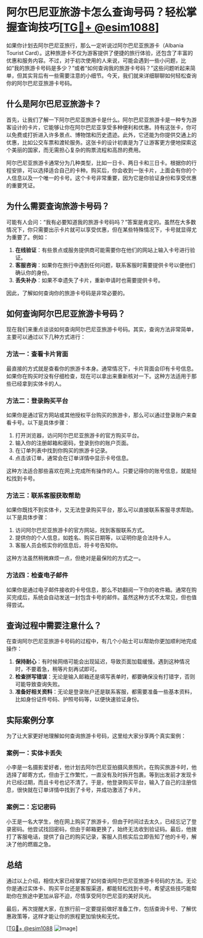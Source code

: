 # 阿尔巴尼亚旅游卡怎么查询号码？轻松掌握查询技巧[[TG💪+ @esim1088](https://t.me/s/esim1088)]

如果你计划去阿尔巴尼亚旅行，那么一定听说过阿尔巴尼亚旅游卡（Albania Tourist Card）。这种旅游卡不仅为游客提供了便捷的旅行体验，还包含了丰富的优惠和服务内容。不过，对于初次使用的人来说，可能会遇到一些小问题，比如“我的旅游卡号码是多少？”或者“如何查询我的旅游卡号码？”这些问题听起来简单，但其实背后有一些需要注意的小细节。今天，我们就来详细聊聊如何轻松查询你的阿尔巴尼亚旅游卡号码。

## 什么是阿尔巴尼亚旅游卡？

首先，让我们了解一下阿尔巴尼亚旅游卡是什么。阿尔巴尼亚旅游卡是一种专为游客设计的卡片，它能够让你在阿尔巴尼亚享受多种便利和优惠。持有这张卡，你可以免费或打折进入许多景点、博物馆和历史遗迹。此外，它还能为你提供交通上的优惠，比如公交车票和渡轮服务。这张卡的设计初衷是为了让游客更方便地探索这个美丽的国家，而无需担心复杂的购票流程和高昂的费用。

阿尔巴尼亚旅游卡通常分为几种类型，比如一日卡、两日卡和三日卡。根据你的行程安排，可以选择适合自己的卡种。购买后，你会收到一张卡片，上面会有你的个人信息以及一个唯一的卡号。这个卡号非常重要，因为它是你验证身份和享受优惠的重要凭证。

## 为什么需要查询旅游卡号码？

可能有人会问：“我有必要知道我的旅游卡号码吗？”答案是肯定的。虽然在大多数情况下，你只需要出示卡片就可以享受优惠，但在某些特殊情况下，卡号就显得尤为重要了。例如：

1. **在线验证**：有些景点或服务提供商可能需要你在他们的网站上输入卡号进行验证。
2. **客服咨询**：如果你在旅行中遇到任何问题，联系客服时需要提供卡号以便他们确认你的身份。
3. **丢失补办**：如果不幸遗失了卡片，重新申请时也需要提供卡号。

因此，了解如何查询你的旅游卡号码是非常必要的。

## 如何查询阿尔巴尼亚旅游卡号码？

现在我们来重点谈谈如何查询阿尔巴尼亚旅游卡号码。其实，查询方法非常简单，主要可以通过以下几种方式进行：

### 方法一：查看卡片背面

最直接的方式就是查看你的旅游卡本身。通常情况下，卡片背面会印有卡号信息。如果你在购买时没有仔细检查，现在可以拿出来重新核对一下。这种方法适用于那些已经拿到实体卡的人。

### 方法二：登录购买平台

如果你是通过官方网站或其他授权平台购买的旅游卡，那么可以通过登录账户来查看卡号。以下是具体步骤：

1. 打开浏览器，访问阿尔巴尼亚旅游卡的官方购买平台。
2. 输入你的注册邮箱和密码，登录到你的账户页面。
3. 在订单列表中找到你购买的旅游卡记录。
4. 点击该订单，通常会在订单详情中显示卡号信息。

这种方法适合那些喜欢在网上完成所有操作的人。只要记得你的账号信息，就能轻松找到卡号。

### 方法三：联系客服获取帮助

如果你既找不到实体卡，又无法登录购买平台，那么可以直接联系客服寻求帮助。以下是具体步骤：

1. 访问阿尔巴尼亚旅游卡的官方网站，找到客服联系方式。
2. 提供你的个人信息，如姓名、购买日期等，以证明你是合法持卡人。
3. 客服人员会核实你的信息后，将卡号告知你。

这种方法虽然稍微麻烦一点，但绝对是最保险的方式之一。

### 方法四：检查电子邮件

如果你是通过电子邮件接收的卡号信息，那么不妨翻阅一下你的收件箱。通常在购买完成后，系统会自动发送一封包含卡号的邮件。虽然这种方式不太常见，但也值得尝试。

## 查询过程中需要注意什么？

在查询阿尔巴尼亚旅游卡号码的过程中，有几个小贴士可以帮助你更加顺利地完成操作：

1. **保持耐心**：有时候网络可能会出现延迟，导致页面加载缓慢。遇到这种情况时，不要着急，稍等片刻再试即可。
2. **检查拼写错误**：无论是输入邮箱还是填写表单时，都要确保没有打错字，否则可能导致查询失败。
3. **准备好相关资料**：无论是登录账户还是联系客服，都需要准备一些基本资料，比如身份证件号码、护照号码等，以便快速验证身份。

## 实际案例分享

为了让大家更好地理解如何查询旅游卡号码，这里给大家分享两个真实案例：

### 案例一：实体卡丢失

小李是一名摄影爱好者，他计划去阿尔巴尼亚拍摄风景照片。在购买旅游卡时，他选择了邮寄方式，但由于工作繁忙，一直没有及时拆开包裹。等到出发前才发现卡片已经过期，而且卡号也记不清了。于是，他登录购买平台，输入了自己的注册信息，很快就在订单详情中找到了卡号，并成功激活了卡片。

### 案例二：忘记密码

小王是一名大学生，他在网上购买了旅游卡，但由于时间过去太久，已经忘记了登录密码。他尝试找回密码，但由于邮箱更换了，始终无法收到验证码。最后，他拨打了客服电话，提供了自己的购买记录，客服人员核实后立即告知了他的卡号，解决了他的燃眉之急。

## 总结

通过以上介绍，相信大家已经掌握了如何查询阿尔巴尼亚旅游卡号码的方法。无论你是通过实体卡、购买平台还是客服渠道，都能轻松找到卡号。希望这些技巧能帮助你在旅途中更加从容不迫，尽情享受阿尔巴尼亚的美好风光。

最后，再次提醒大家，在旅行前一定要提前做好准备工作，包括查询卡号、了解优惠政策等，这样才能让你的旅程更加愉快和无忧。

[[TG💪+ @esim1088](https://t.me/s/esim1088) ![Image](https://i.postimg.cc/4NQfJmqS/Snipaste-2025-05-13-00-14-12.png)]
